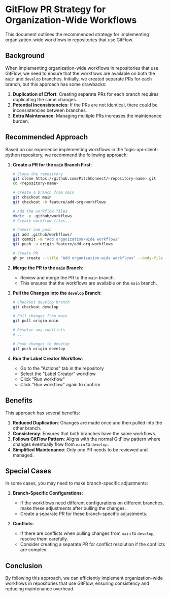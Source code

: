 # GitFlow PR Strategy for Organization-Wide Workflows

This document outlines the recommended strategy for implementing organization-wide workflows in repositories that use GitFlow.

## Background

When implementing organization-wide workflows in repositories that use GitFlow, we need to ensure that the workflows are available on both the `main` and `develop` branches. Initially, we created separate PRs for each branch, but this approach has some drawbacks:

1. **Duplication of Effort**: Creating separate PRs for each branch requires duplicating the same changes.
2. **Potential Inconsistencies**: If the PRs are not identical, there could be inconsistencies between branches.
3. **Extra Maintenance**: Managing multiple PRs increases the maintenance burden.

## Recommended Approach

Based on our experience implementing workflows in the fogis-api-client-python repository, we recommend the following approach:

1. **Create a PR for the `main` Branch First**:
   ```bash
   # Clone the repository
   git clone https://github.com/PitchConnect/<repository-name>.git
   cd <repository-name>
   
   # Create a branch from main
   git checkout main
   git checkout -b feature/add-org-workflows
   
   # Add the workflow files
   mkdir -p .github/workflows
   # Create workflow files...
   
   # Commit and push
   git add .github/workflows/
   git commit -m "Add organization-wide workflows"
   git push -u origin feature/add-org-workflows
   
   # Create PR
   gh pr create --title "Add organization-wide workflows" --body-file <pr-body-file> --base main
   ```

2. **Merge the PR to the `main` Branch**:
   - Review and merge the PR to the `main` branch.
   - This ensures that the workflows are available on the `main` branch.

3. **Pull the Changes into the `develop` Branch**:
   ```bash
   # Checkout develop branch
   git checkout develop
   
   # Pull changes from main
   git pull origin main
   
   # Resolve any conflicts
   # ...
   
   # Push changes to develop
   git push origin develop
   ```

4. **Run the Label Creator Workflow**:
   - Go to the "Actions" tab in the repository
   - Select the "Label Creator" workflow
   - Click "Run workflow"
   - Click "Run workflow" again to confirm

## Benefits

This approach has several benefits:

1. **Reduced Duplication**: Changes are made once and then pulled into the other branch.
2. **Consistency**: Ensures that both branches have the same workflows.
3. **Follows GitFlow Pattern**: Aligns with the normal GitFlow pattern where changes eventually flow from `main` to `develop`.
4. **Simplified Maintenance**: Only one PR needs to be reviewed and managed.

## Special Cases

In some cases, you may need to make branch-specific adjustments:

1. **Branch-Specific Configurations**:
   - If the workflows need different configurations on different branches, make these adjustments after pulling the changes.
   - Create a separate PR for these branch-specific adjustments.

2. **Conflicts**:
   - If there are conflicts when pulling changes from `main` to `develop`, resolve them carefully.
   - Consider creating a separate PR for conflict resolution if the conflicts are complex.

## Conclusion

By following this approach, we can efficiently implement organization-wide workflows in repositories that use GitFlow, ensuring consistency and reducing maintenance overhead.
